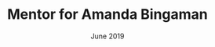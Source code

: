 ---
title: "Mentor for Amanda Bingaman"
collection: mentoring
type: "Post-baccalaureate Readiness Instruction for bioMedical Education (PRIME) student"
permalink: /mentoring/amandabingaman
date: June 2019
date2: Present
current: Post-baccalaureate student in the Case Western Reserve University PRIME certificate program
---